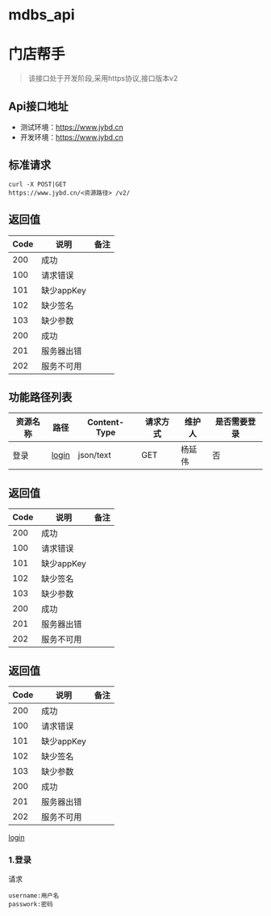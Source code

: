 # mdbs_api
# 门店帮手
   >该接口处于开发阶段,采用https协议,接口版本v2
   
## Api接口地址
- 测试环境：https://www.jybd.cn
- 开发环境：https://www.jybd.cn

## 标准请求
    curl -X POST|GET
    https://www.jybd.cn/<资源路径> /v2/
## 返回值

Code| 说明  |备注
--- | ---   | --- 
200 | 成功
100 | 请求错误
101 | 缺少appKey
102 | 缺少签名
103 | 缺少参数
200 | 成功
201 | 服务器出错
202 | 服务不可用


## 功能路径列表
资源名称| 路径  |Content-Type| 请求方式 | 维护人 | 是否需要登录
---     | ---   | ---  | --- | --- | --- 
登录    | [login](#index) |json/text   |GET   |杨延伟    |否

## 返回值

Code| 说明  |备注
--- | ---   | --- 
200 | 成功
100 | 请求错误
101 | 缺少appKey
102 | 缺少签名
103 | 缺少参数
200 | 成功
201 | 服务器出错
202 | 服务不可用

## 返回值

Code| 说明  |备注
--- | ---   | --- 
200 | 成功
100 | 请求错误
101 | 缺少appKey
102 | 缺少签名
103 | 缺少参数
200 | 成功
201 | 服务器出错
202 | 服务不可用

[login](id:index)
### **1.登录**
 
 
 请求
 
    username:用户名
    passwork:密码
    
    

  
